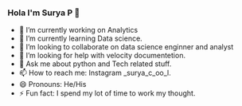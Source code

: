 ### Hola I'm Surya P 👋

- 🔭 I’m currently working on Analytics
- 🌱 I’m currently learning Data science.
- 👯 I’m looking to collaborate on data science enginner and analyst
- 🤔 I’m looking for help with velocity documentetion.
- 💬 Ask me about python and Tech related stuff.
- 📫 How to reach me:  Instagram _surya_c_oo_l.
- 😄 Pronouns: He/His
- ⚡ Fun fact: I spend my lot of time to work my thought.
